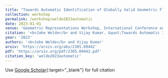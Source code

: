 ```yaml
---
title: "Towards Automatic Identification of Globally Valid Geometric Flat Outputs via Numerical Optimization"
collection: workshop
permalink: /workshop/welde2023automatic
date: 2023-01-01
venue: 'Geometric Representations Workshop, International Conference on Robotics and Automation (ICRA)'
citation: '<b>Jake Welde</b> and Vijay Kumar. &quot;Towards Automatic Identification of Globally Valid Geometric Flat Outputs via Numerical Optimization.&quot; Geometric Representations Workshop, International Conference on Robotics and Automation (ICRA), 2023.'
year: '2023'
authors: '<b>Jake Welde</b> and Vijay Kumar'
arxiv: 'https://arxiv.org/abs/2305.09442'
pdf: 'https://arxiv.org/pdf/2305.09442.pdf'
citation_key: 'welde2023automatic'
---
```

Use [Google Scholar](https://scholar.google.com/scholar?q=Towards+Automatic+Identification+of+Globally+Valid+Geometric+Flat+Outputs+via+Numerical+Optimization){:target="_blank"} for full citation